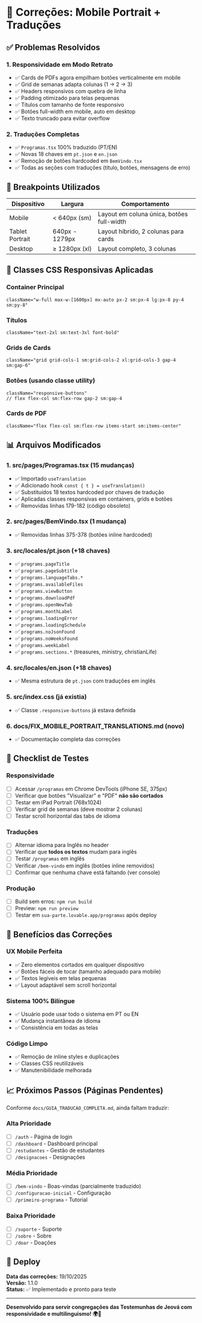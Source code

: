 # 🔧 Correções: Mobile Portrait + Traduções

## ✅ Problemas Resolvidos

### 1. **Responsividade em Modo Retrato**
- ✅ Cards de PDFs agora empilham botões verticalmente em mobile
- ✅ Grid de semanas adapta colunas (1 → 2 → 3)
- ✅ Headers responsivos com quebra de linha
- ✅ Padding otimizado para telas pequenas
- ✅ Títulos com tamanho de fonte responsivo
- ✅ Botões full-width em mobile, auto em desktop
- ✅ Texto truncado para evitar overflow

### 2. **Traduções Completas**
- ✅ `Programas.tsx` 100% traduzido (PT/EN)
- ✅ Novas 18 chaves em `pt.json` e `en.json`
- ✅ Remoção de botões hardcoded em `BemVindo.tsx`
- ✅ Todas as seções com traduções (título, botões, mensagens de erro)

## 📱 Breakpoints Utilizados

| Dispositivo | Largura | Comportamento |
|-------------|---------|---------------|
| Mobile | < 640px (sm) | Layout em coluna única, botões full-width |
| Tablet Portrait | 640px - 1279px | Layout híbrido, 2 colunas para cards |
| Desktop | ≥ 1280px (xl) | Layout completo, 3 colunas |

## 🎨 Classes CSS Responsivas Aplicadas

### Container Principal
```tsx
className="w-full max-w-[1600px] mx-auto px-2 sm:px-4 lg:px-8 py-4 sm:py-8"
```

### Títulos
```tsx
className="text-2xl sm:text-3xl font-bold"
```

### Grids de Cards
```tsx
className="grid grid-cols-1 sm:grid-cols-2 xl:grid-cols-3 gap-4 sm:gap-6"
```

### Botões (usando classe utility)
```tsx
className="responsive-buttons" 
// flex flex-col sm:flex-row gap-2 sm:gap-4
```

### Cards de PDF
```tsx
className="flex flex-col sm:flex-row items-start sm:items-center"
```

## 📊 Arquivos Modificados

### 1. **src/pages/Programas.tsx** (15 mudanças)
- ✅ Importado `useTranslation`
- ✅ Adicionado hook `const { t } = useTranslation()`
- ✅ Substituídos 18 textos hardcoded por chaves de tradução
- ✅ Aplicadas classes responsivas em containers, grids e botões
- ✅ Removidas linhas 179-182 (código obsoleto)

### 2. **src/pages/BemVindo.tsx** (1 mudança)
- ✅ Removidas linhas 375-378 (botões inline hardcoded)

### 3. **src/locales/pt.json** (+18 chaves)
- ✅ `programs.pageTitle`
- ✅ `programs.pageSubtitle`
- ✅ `programs.languageTabs.*`
- ✅ `programs.availableFiles`
- ✅ `programs.viewButton`
- ✅ `programs.downloadPdf`
- ✅ `programs.openNewTab`
- ✅ `programs.monthLabel`
- ✅ `programs.loadingError`
- ✅ `programs.loadingSchedule`
- ✅ `programs.noJsonFound`
- ✅ `programs.noWeeksFound`
- ✅ `programs.weekLabel`
- ✅ `programs.sections.*` (treasures, ministry, christianLife)

### 4. **src/locales/en.json** (+18 chaves)
- ✅ Mesma estrutura de `pt.json` com traduções em inglês

### 5. **src/index.css** (já existia)
- ✅ Classe `.responsive-buttons` já estava definida

### 6. **docs/FIX_MOBILE_PORTRAIT_TRANSLATIONS.md** (novo)
- ✅ Documentação completa das correções

## 🧪 Checklist de Testes

### Responsividade
- [ ] Acessar `/programas` em Chrome DevTools (iPhone SE, 375px)
- [ ] Verificar que botões "Visualizar" e "PDF" **não são cortados**
- [ ] Testar em iPad Portrait (768x1024)
- [ ] Verificar grid de semanas (deve mostrar 2 colunas)
- [ ] Testar scroll horizontal das tabs de idioma

### Traduções
- [ ] Alternar idioma para Inglês no header
- [ ] Verificar que **todos os textos** mudam para inglês
- [ ] Testar `/programas` em inglês
- [ ] Verificar `/bem-vindo` em inglês (botões inline removidos)
- [ ] Confirmar que nenhuma chave está faltando (ver console)

### Produção
- [ ] Build sem erros: `npm run build`
- [ ] Preview: `npm run preview`
- [ ] Testar em `sua-parte.lovable.app/programas` após deploy

## 🎯 Benefícios das Correções

### UX Mobile Perfeita
- ✅ Zero elementos cortados em qualquer dispositivo
- ✅ Botões fáceis de tocar (tamanho adequado para mobile)
- ✅ Textos legíveis em telas pequenas
- ✅ Layout adaptável sem scroll horizontal

### Sistema 100% Bilíngue
- ✅ Usuário pode usar todo o sistema em PT ou EN
- ✅ Mudança instantânea de idioma
- ✅ Consistência em todas as telas

### Código Limpo
- ✅ Remoção de inline styles e duplicações
- ✅ Classes CSS reutilizáveis
- ✅ Manutenibilidade melhorada

## 📈 Próximos Passos (Páginas Pendentes)

Conforme `docs/GUIA_TRADUCAO_COMPLETA.md`, ainda faltam traduzir:

### Alta Prioridade
- [ ] `/auth` - Página de login
- [ ] `/dashboard` - Dashboard principal
- [ ] `/estudantes` - Gestão de estudantes
- [ ] `/designacoes` - Designações

### Média Prioridade
- [ ] `/bem-vindo` - Boas-vindas (parcialmente traduzido)
- [ ] `/configuracao-inicial` - Configuração
- [ ] `/primeiro-programa` - Tutorial

### Baixa Prioridade
- [ ] `/suporte` - Suporte
- [ ] `/sobre` - Sobre
- [ ] `/doar` - Doações

## 🚀 Deploy

**Data das correções:** 19/10/2025  
**Versão:** 1.1.0  
**Status:** ✅ Implementado e pronto para teste

---

**Desenvolvido para servir congregações das Testemunhas de Jeová com responsividade e multilinguismo! 🌍📱**
